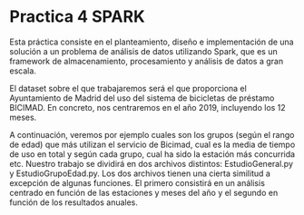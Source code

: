# Practica 4 SPARK

Esta práctica consiste en el planteamiento, diseño e implementación de una solución a un problema de análisis de datos utilizando Spark, que es un framework de almacenamiento, procesamiento y análisis de datos a gran escala.


El dataset sobre el que trabajaremos será el que proporciona el Ayuntamiento de Madrid del uso del sistema de bicicletas de préstamo BICIMAD. En concreto, nos centraremos en el año 2019, incluyendo los 12 meses.


A continuación, veremos por ejemplo cuales son los grupos (según el rango de edad) que más utilizan el servicio de Bicimad, cual es la media de tiempo de uso en total y según cada grupo, cual ha sido la estación más concurrida etc.
Nuestro trabajo se dividirá en dos archivos distintos: EstudioGeneral.py y EstudioGrupoEdad.py. Los dos archivos tienen una cierta similitud a excepción de algunas funciones. El primero consistirá en un análisis centrado en función de las estaciones y meses del año y el segundo en función de los resultados anuales.
